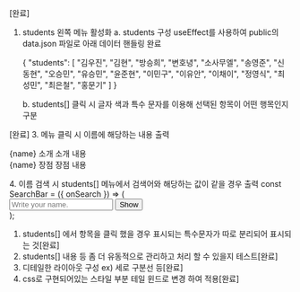 [완료]
1. students 왼쪽 메뉴 활성화
    a. students 구성 
    useEffect를 사용하여 public의 data.json 파일로 아래 데이터 핸들링 완료
    
    {
    "students": [
        "김우진",
        "김현",
        "방승희",
        "변호녕",
        "소사무엘",
        "송영준",
        "신동현",
        "오승민",
        "유승민",
        "윤준현",
        "이민구",
        "이유안",
        "이채이",
        "정영식",
        "최성민",
        "최은철",
        "홍문기"
    ]
}

    b. students[] 클릭 시 글자 색과 특수 문자를 이용해 선택된 항목이 어떤 행목인지 구분
   
[완료]
3. 메뉴 클릭 시 이름에 해당하는 내용 출력
    <div className="student-info">
        <div id="introduction">
            {name} 소개
            소개 내용
        </div>
        <div id="advantages">
            {name} 장점
            장점 내용
            </p>
        </div>
    </div>
4. 이름 검색 시 students[] 메뉴에서 검색어와 해당하는 값이 같을 경우 출력
const SearchBar = ({ onSearch }) => (
    <div id="search-bar">
        <input type="text" id="search-input" placeholder="Write your name." />
        <button id="show-button" onClick={onSearch}>
            Show
        </button>
    </div>
);


1. students[] 에서 항목을 클릭 했을 경우 표시되는 특수문자가 따로 분리되어 표시되는 것[완료]
2. students[] 내용 등 좀 더 유동적으로 관리하고 처리 할 수 있을지 테스트[완료]
3. 디테일한 라이아웃 구성 ex) 세로 구분선 등[완료]
4. css로 구현되어있는 스타일 부분 테일 윈드로 변경 하여 적용[완료]

